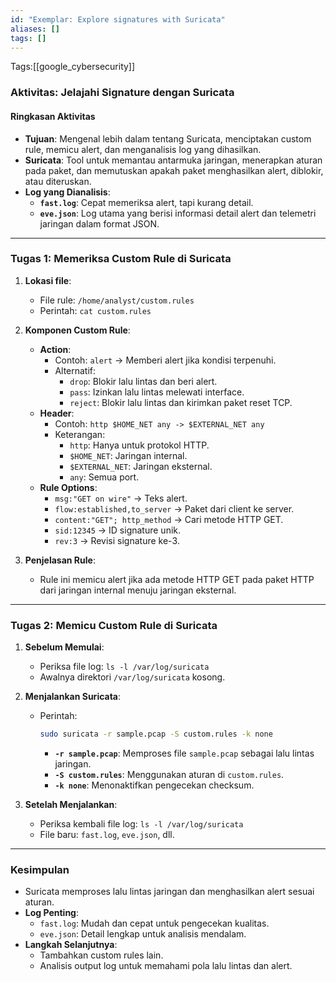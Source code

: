```yaml
---
id: "Exemplar: Explore signatures with Suricata"
aliases: []
tags: []
---
```


Tags:[[google_cybersecurity]]

### Aktivitas: Jelajahi Signature dengan Suricata

#### Ringkasan Aktivitas

- **Tujuan**: Mengenal lebih dalam tentang Suricata, menciptakan custom rule, memicu alert, dan menganalisis log yang dihasilkan.
- **Suricata**: Tool untuk memantau antarmuka jaringan, menerapkan aturan pada paket, dan memutuskan apakah paket menghasilkan alert, diblokir, atau diteruskan.
- **Log yang Dianalisis**:
  - **`fast.log`**: Cepat memeriksa alert, tapi kurang detail.
  - **`eve.json`**: Log utama yang berisi informasi detail alert dan telemetri jaringan dalam format JSON.

---

### Tugas 1: Memeriksa Custom Rule di Suricata

1. **Lokasi file**:

   - File rule: `/home/analyst/custom.rules`
   - Perintah: `cat custom.rules`

2. **Komponen Custom Rule**:

   - **Action**:
     - Contoh: `alert` → Memberi alert jika kondisi terpenuhi.
     - Alternatif:
       - `drop`: Blokir lalu lintas dan beri alert.
       - `pass`: Izinkan lalu lintas melewati interface.
       - `reject`: Blokir lalu lintas dan kirimkan paket reset TCP.
   - **Header**:
     - Contoh: `http $HOME_NET any -> $EXTERNAL_NET any`
     - Keterangan:
       - `http`: Hanya untuk protokol HTTP.
       - `$HOME_NET`: Jaringan internal.
       - `$EXTERNAL_NET`: Jaringan eksternal.
       - `any`: Semua port.
   - **Rule Options**:
     - `msg:"GET on wire"` → Teks alert.
     - `flow:established,to_server` → Paket dari client ke server.
     - `content:"GET"; http_method` → Cari metode HTTP GET.
     - `sid:12345` → ID signature unik.
     - `rev:3` → Revisi signature ke-3.

3. **Penjelasan Rule**:
   - Rule ini memicu alert jika ada metode HTTP GET pada paket HTTP dari jaringan internal menuju jaringan eksternal.

---

### Tugas 2: Memicu Custom Rule di Suricata

1. **Sebelum Memulai**:

   - Periksa file log: `ls -l /var/log/suricata`
   - Awalnya direktori `/var/log/suricata` kosong.

2. **Menjalankan Suricata**:

   - Perintah:
     ```bash
     sudo suricata -r sample.pcap -S custom.rules -k none
     ```
     - **`-r sample.pcap`**: Memproses file `sample.pcap` sebagai lalu lintas jaringan.
     - **`-S custom.rules`**: Menggunakan aturan di `custom.rules`.
     - **`-k none`**: Menonaktifkan pengecekan checksum.

3. **Setelah Menjalankan**:
   - Periksa kembali file log: `ls -l /var/log/suricata`
   - File baru: `fast.log`, `eve.json`, dll.

---

### Kesimpulan

- Suricata memproses lalu lintas jaringan dan menghasilkan alert sesuai aturan.
- **Log Penting**:
  - `fast.log`: Mudah dan cepat untuk pengecekan kualitas.
  - `eve.json`: Detail lengkap untuk analisis mendalam.
- **Langkah Selanjutnya**:
  - Tambahkan custom rules lain.
  - Analisis output log untuk memahami pola lalu lintas dan alert.
